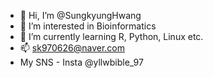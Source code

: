 - 👋 Hi, I’m @SungkyungHwang
- 👀 I’m interested in Bioinformatics
- 🌱 I’m currently learning R, Python, Linux etc.
- 📫 sk970626@naver.com
- My SNS - Insta @yllwbible_97 
